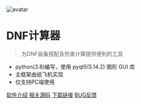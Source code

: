 ![avatar](img\logo.ico)

# DNF计算器

> 为DNF装备搭配及伤害计算提供便利的工具

- python(3.8)编写，使用 pyqt5(5.14.2) 图形 GUI 库
- 主框架由纸飞机实现
- 仅支持PC端使用

[软件介绍](#main)
[相关源码](https://github.com/wxh0402/DNFCalculating)
[下载链接](https://wws.lanzous.com/b01bfj76f)
[BUG反馈](#main)
